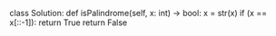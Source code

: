 class Solution:
    def isPalindrome(self, x: int) -> bool:
        x = str(x)
        if (x == x[::-1]):
            return True
        return False        
        
